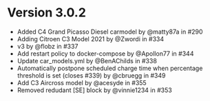 # Version 3.0.2
- Added C4 Grand Picasso Diesel carmodel by @matty87a in #290
- Adding Citroen C3 Model 2021 by @Zwordi in #334
- v3 by @flobz in #337
- Add restart policy to docker-compose by @Apollon77 in #344
- Update car_models.yml by @BenAChilds in #338
- Automatically postpone scheduled charge time when percentage threshold is set (closes #339) by @cbruegg in #349
- Add C3 Aircross model by @acesyde in #355
- Removed redudant [SE] block by @vinnie1234 in #353

